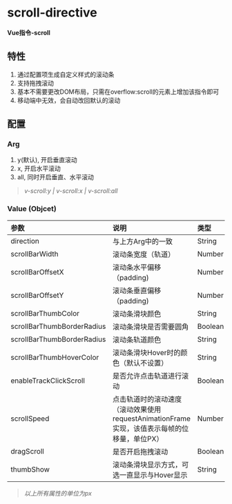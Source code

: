 # scroll-directive

**Vue指令-scroll**

## 特性
1. 通过配置项生成自定义样式的滚动条
2. 支持拖拽滚动
3. 基本不需要更改DOM布局，只需在overflow:scroll的元素上增加该指令即可
4. 移动端中无效，会自动改回默认的滚动

## 配置
### Arg
1. y(默认), 开启垂直滚动
2. x, 开启水平滚动
3. all, 同时开启垂直、水平滚动

> *v-scroll:y | v-scroll:x | v-scroll:all*

### Value (Objcet)
|参数|说明|类型|可选值|默认值|
|:---|:---|:---|:---|:---|
|direction|与上方Arg中的一致|String|x/y/all|y|
|scrollBarWidth|滚动条宽度（轨道）|Number|-|6|
|scrollBarOffsetX|滚动条水平偏移（padding)|Number|-|0|
|scrollBarOffsetY|滚动条垂直偏移（padding)|Number|-|0|
|scrollBarThumbColor|滚动条滑块颜色|String|-|#aab|
|scrollBarThumbBorderRadius|滚动条滑块是否需要圆角|Boolean|-|true|
|scrollBarThumbBorderRadius|滚动条轨道颜色|String|-|transparent|
|scrollBarThumbHoverColor|滚动条滑块Hover时的颜色（默认不设置）|String|-|-|
|enableTrackClickScroll|是否允许点击轨道进行滚动|Boolean|-|true|
|scrollSpeed|点击轨道时的滚动速度（滚动效果使用requestAnimationFrame实现，该值表示每帧的位移量，单位PX）|Number|-|20|
|dragScroll|是否开启拖拽滚动|Boolean|-|false|
|thumbShow|滚动条滑块显示方式，可选一直显示与Hover显示|String|always/hover|always|

> *以上所有属性的单位为px*
